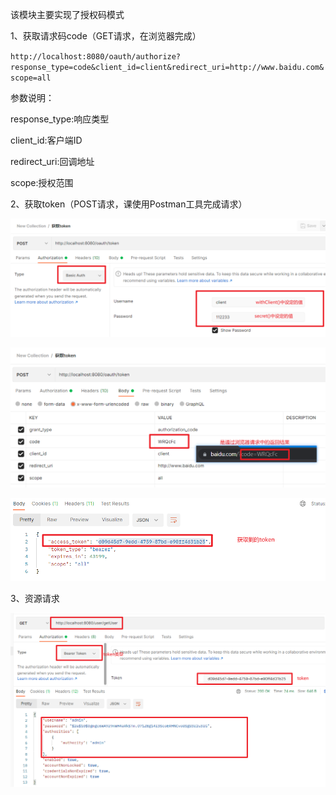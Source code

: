 该模块主要实现了授权码模式

1、获取请求码code（GET请求，在浏览器完成）

`http://localhost:8080/oauth/authorize?response_type=code&client_id=client&redirect_uri=http://www.baidu.com&scope=all`

参数说明：

response_type:响应类型

client_id:客户端ID

redirect_uri:回调地址

scope:授权范围

2、获取token（POST请求，课使用Postman工具完成请求）

![img.png](../images/auth.png)

![img.png](../images/param.png)

![img.png](../images/token.png)

3、资源请求

![img.png](../images/resource.png)
